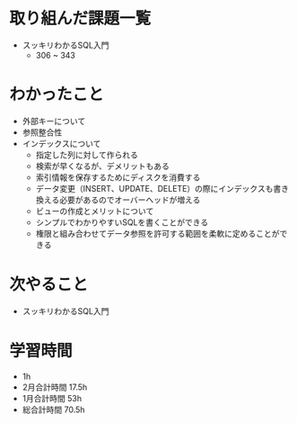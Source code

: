 # 取り組んだ課題一覧
- スッキリわかるSQL入門
  - 306 ~ 343
# わかったこと
- 外部キーについて
- 参照整合性
- インデックスについて
  - 指定した列に対して作られる
  - 検索が早くなるが、デメリットもある
  - 索引情報を保存するためにディスクを消費する
  - データ変更（INSERT、UPDATE、DELETE）の際にインデックスも書き換える必要があるのでオーバーヘッドが増える
  - ビューの作成とメリットについて
   - シンプルでわかりやすいSQLを書くことができる
   - 権限と組み合わせてデータ参照を許可する範囲を柔軟に定めることができる

# 次やること
- スッキリわかるSQL入門
# 学習時間
- 1h
- 2月合計時間 17.5h
- 1月合計時間 53h
- 総合計時間 70.5h